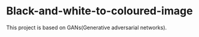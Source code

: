 # Black-and-white-to-coloured-image
This project is based on GANs(Generative adversarial networks).
